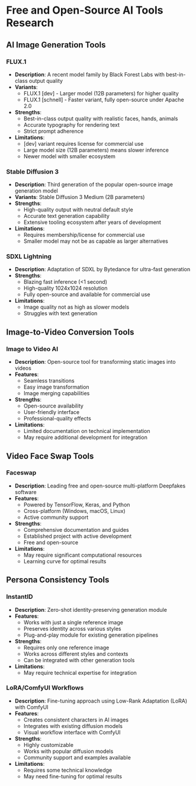 # Free and Open-Source AI Tools Research

## AI Image Generation Tools

### FLUX.1
- **Description**: A recent model family by Black Forest Labs with best-in-class output quality
- **Variants**: 
  - FLUX.1 [dev] - Larger model (12B parameters) for higher quality
  - FLUX.1 [schnell] - Faster variant, fully open-source under Apache 2.0
- **Strengths**:
  - Best-in-class output quality with realistic faces, hands, animals
  - Accurate typography for rendering text
  - Strict prompt adherence
- **Limitations**:
  - [dev] variant requires license for commercial use
  - Large model size (12B parameters) means slower inference
  - Newer model with smaller ecosystem

### Stable Diffusion 3
- **Description**: Third generation of the popular open-source image generation model
- **Variants**: Stable Diffusion 3 Medium (2B parameters)
- **Strengths**:
  - High-quality output with neutral default style
  - Accurate text generation capability
  - Extensive tooling ecosystem after years of development
- **Limitations**:
  - Requires membership/license for commercial use
  - Smaller model may not be as capable as larger alternatives

### SDXL Lightning
- **Description**: Adaptation of SDXL by Bytedance for ultra-fast generation
- **Strengths**:
  - Blazing fast inference (<1 second)
  - High-quality 1024x1024 resolution
  - Fully open-source and available for commercial use
- **Limitations**:
  - Image quality not as high as slower models
  - Struggles with text generation

## Image-to-Video Conversion Tools

### Image to Video AI
- **Description**: Open-source tool for transforming static images into videos
- **Features**:
  - Seamless transitions
  - Easy image transformation
  - Image merging capabilities
- **Strengths**:
  - Open-source availability
  - User-friendly interface
  - Professional-quality effects
- **Limitations**:
  - Limited documentation on technical implementation
  - May require additional development for integration

## Video Face Swap Tools

### Faceswap
- **Description**: Leading free and open-source multi-platform Deepfakes software
- **Features**:
  - Powered by TensorFlow, Keras, and Python
  - Cross-platform (Windows, macOS, Linux)
  - Active community support
- **Strengths**:
  - Comprehensive documentation and guides
  - Established project with active development
  - Free and open-source
- **Limitations**:
  - May require significant computational resources
  - Learning curve for optimal results

## Persona Consistency Tools

### InstantID
- **Description**: Zero-shot identity-preserving generation module
- **Features**:
  - Works with just a single reference image
  - Preserves identity across various styles
  - Plug-and-play module for existing generation pipelines
- **Strengths**:
  - Requires only one reference image
  - Works across different styles and contexts
  - Can be integrated with other generation tools
- **Limitations**:
  - May require technical expertise for integration

### LoRA/ComfyUI Workflows
- **Description**: Fine-tuning approach using Low-Rank Adaptation (LoRA) with ComfyUI
- **Features**:
  - Creates consistent characters in AI images
  - Integrates with existing diffusion models
  - Visual workflow interface with ComfyUI
- **Strengths**:
  - Highly customizable
  - Works with popular diffusion models
  - Community support and examples available
- **Limitations**:
  - Requires some technical knowledge
  - May need fine-tuning for optimal results
